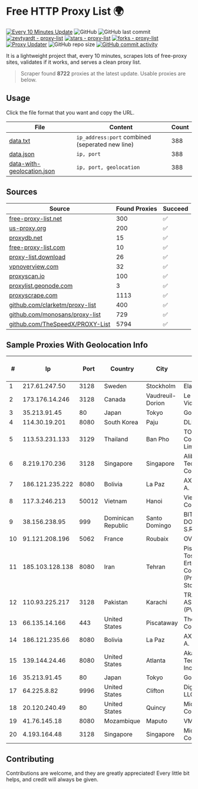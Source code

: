 
# Free HTTP Proxy List 🌍

[![Every 10 Minutes Update](https://github.com/mertguvencli/http-proxy-list/actions/workflows/main.yml/badge.svg?branch=main)](https://github.com/mertguvencli/http-proxy-list/actions/workflows/main.yml)
![GitHub](https://img.shields.io/github/license/mertguvencli/http-proxy-list)
![GitHub last commit](https://img.shields.io/github/last-commit/mertguvencli/http-proxy-list)
[![zevtyardt - proxy-list](https://img.shields.io/static/v1?label=zevtyardt&message=proxy-list&color=blue&logo=github)](https://github.com/zevtyardt/proxy-list "Go to GitHub repo")
[![stars - proxy-list](https://img.shields.io/github/stars/zevtyardt/proxy-list?style=social)](https://github.com/zevtyardt/proxy-list)
[![forks - proxy-list](https://img.shields.io/github/forks/zevtyardt/proxy-list?style=social)](https://github.com/zevtyardt/proxy-list)
[![Proxy Updater](https://github.com/zevtyardt/proxy-list/workflows/Proxy%20Updater/badge.svg)](https://github.com/zevtyardt/proxy-list/actions?query=workflow:"Proxy+Updater")
![GitHub repo size](https://img.shields.io/github/repo-size/zevtyardt/proxy-list)
[![GitHub commit activity](https://img.shields.io/github/commit-activity/m/zevtyardt/proxy-list?logo=commits)](https://github.com/zevtyardt/proxy-list/commits/main)

It is a lightweight project that, every 10 minutes, scrapes lots of free-proxy sites, validates if it works, and serves a clean proxy list.

> Scraper found **8722** proxies at the latest update. Usable proxies are below.

## Usage

Click the file format that you want and copy the URL.

|File|Content|Count|
|----|-------|-----|
|[data.txt](https://raw.githubusercontent.com/mertguvencli/http-proxy-list/main/proxy-list/data.txt)|`ip_address:port` combined (seperated new line)|388|
|[data.json](https://raw.githubusercontent.com/mertguvencli/http-proxy-list/main/proxy-list/data.json)|`ip, port`|388|
|[data-with-geolocation.json](https://raw.githubusercontent.com/mertguvencli/http-proxy-list/main/proxy-list/data-with-geolocation.json)|`ip, port, geolocation`|388|

## Sources

|Source|Found Proxies|Succeed|
|------|-------------|-------|
|[free-proxy-list.net](https://free-proxy-list.net)|300|✅|
|[us-proxy.org](https://www.us-proxy.org)|200|✅|
|[proxydb.net](http://proxydb.net)|15|✅|
|[free-proxy-list.com](https://free-proxy-list.com/?page=&port=&type%5B%5D=http&type%5B%5D=https&up_time=0&search=Search)|10|✅|
|[proxy-list.download](https://www.proxy-list.download/HTTP)|26|✅|
|[vpnoverview.com](https://vpnoverview.com/privacy/anonymous-browsing/free-proxy-servers)|32|✅|
|[proxyscan.io](https://www.proxyscan.io)|100|✅|
|[proxylist.geonode.com](https://proxylist.geonode.com/api/proxy-list?limit=300&page=1&sort_by=lastChecked&sort_type=desc&protocols=http,https)|3|✅|
|[proxyscrape.com](https://api.proxyscrape.com/v2/?request=displayproxies&protocol=http&timeout=10000&country=all&ssl=all&anonymity=all)|1113|✅|
|[github.com/clarketm/proxy-list](https://raw.githubusercontent.com/clarketm/proxy-list/master/proxy-list-raw.txt)|400|✅|
|[github.com/monosans/proxy-list](https://raw.githubusercontent.com/monosans/proxy-list/main/proxies/http.txt)|729|✅|
|[github.com/TheSpeedX/PROXY-List](https://raw.githubusercontent.com/TheSpeedX/PROXY-List/master/http.txt)|5794|✅|


## Sample Proxies With Geolocation Info

|#|Ip|Port|Country|City|Internet Service Provider|
|-|--|----|-------|----|-------------------------|
|1|217.61.247.50|3128|Sweden|Stockholm|Elastx AB|
|2|173.176.14.246|3128|Canada|Vaudreuil-Dorion|Le Groupe Videotron Ltee|
|3|35.213.91.45|80|Japan|Tokyo|Google LLC|
|4|114.30.19.201|8080|South Korea|Paju|DLIVE|
|5|113.53.231.133|3129|Thailand|Ban Pho|TOT Public Company Limited|
|6|8.219.170.236|3128|Singapore|Singapore|Alibaba (US) Technology Co., Ltd.|
|7|186.121.235.222|8080|Bolivia|La Paz|AXS Bolivia S. A.|
|8|117.3.246.213|50012|Vietnam|Hanoi|Viettel Corporation|
|9|38.156.238.95|999|Dominican Republic|Santo Domingo|BITNET DOMINICANA, S.R.L.|
|10|91.121.208.196|5062|France|Roubaix|OVH SAS|
|11|185.103.128.138|8080|Iran|Tehran|Pishgaman Toseeh Ertebatat Company (Private Joint Stock)|
|12|110.93.225.217|3128|Pakistan|Karachi|TRANSWORLD ASSOCIATES (PVT) LIMITED|
|13|66.135.14.166|443|United States|Piscataway|The Constant Company, LLC|
|14|186.121.235.66|8080|Bolivia|La Paz|AXS Bolivia S. A.|
|15|139.144.24.46|8080|United States|Atlanta|Akamai Technologies, Inc.|
|16|35.213.91.45|80|Japan|Tokyo|Google LLC|
|17|64.225.8.82|9996|United States|Clifton|DigitalOcean, LLC|
|18|20.120.240.49|80|United States|Quincy|Microsoft Corporation|
|19|41.76.145.18|8080|Mozambique|Maputo|VM  S.A|
|20|4.193.164.48|3128|Singapore|Singapore|Microsoft Corporation|



## Contributing

Contributions are welcome, and they are greatly appreciated! Every
little bit helps, and credit will always be given.

